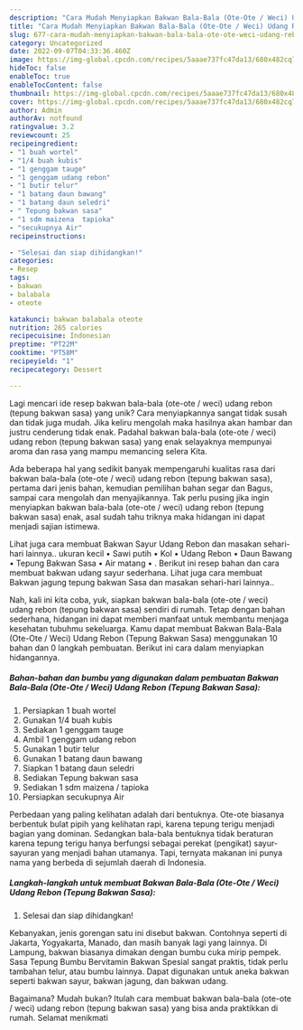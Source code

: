 ```yaml
---
description: "Cara Mudah Menyiapkan Bakwan Bala-Bala (Ote-Ote / Weci) Udang Rebon (Tepung Bakwan Sasa) yang Lezat Sekali"
title: "Cara Mudah Menyiapkan Bakwan Bala-Bala (Ote-Ote / Weci) Udang Rebon (Tepung Bakwan Sasa) yang Lezat Sekali"
slug: 677-cara-mudah-menyiapkan-bakwan-bala-bala-ote-ote-weci-udang-rebon-tepung-bakwan-sasa-yang-lezat-sekali
category: Uncategorized
date: 2022-09-07T04:33:36.460Z
image: https://img-global.cpcdn.com/recipes/5aaae737fc47da13/680x482cq70/bakwan-bala-bala-ote-ote-weci-udang-rebon-tepung-bakwan-sasa-foto-resep-utama.jpg
hideToc: false
enableToc: true
enableTocContent: false
thumbnail: https://img-global.cpcdn.com/recipes/5aaae737fc47da13/680x482cq70/bakwan-bala-bala-ote-ote-weci-udang-rebon-tepung-bakwan-sasa-foto-resep-utama.jpg
cover: https://img-global.cpcdn.com/recipes/5aaae737fc47da13/680x482cq70/bakwan-bala-bala-ote-ote-weci-udang-rebon-tepung-bakwan-sasa-foto-resep-utama.jpg
author: Admin
authorAv: notfound
ratingvalue: 3.2
reviewcount: 25
recipeingredient:
- "1 buah wortel"
- "1/4 buah kubis"
- "1 genggam tauge"
- "1 genggam udang rebon"
- "1 butir telur"
- "1 batang daun bawang"
- "1 batang daun seledri"
- " Tepung bakwan sasa"
- "1 sdm maizena  tapioka"
- "secukupnya Air"
recipeinstructions:

- "Selesai dan siap dihidangkan!"
categories:
- Resep
tags:
- bakwan
- balabala
- oteote

katakunci: bakwan balabala oteote 
nutrition: 265 calories
recipecuisine: Indonesian
preptime: "PT22M"
cooktime: "PT58M"
recipeyield: "1"
recipecategory: Dessert

---
```





Lagi mencari ide resep bakwan bala-bala (ote-ote / weci) udang rebon (tepung bakwan sasa) yang unik? Cara menyiapkannya sangat tidak susah dan tidak juga mudah. Jika keliru mengolah maka hasilnya akan hambar dan justru cenderung tidak enak. Padahal bakwan bala-bala (ote-ote / weci) udang rebon (tepung bakwan sasa) yang enak selayaknya mempunyai aroma dan rasa yang mampu memancing selera Kita.





Ada beberapa hal yang sedikit banyak mempengaruhi kualitas rasa dari bakwan bala-bala (ote-ote / weci) udang rebon (tepung bakwan sasa), pertama dari jenis bahan, kemudian pemilihan bahan segar dan Bagus, sampai cara mengolah dan menyajikannya. Tak perlu pusing jika ingin menyiapkan bakwan bala-bala (ote-ote / weci) udang rebon (tepung bakwan sasa) enak,      asal sudah tahu triknya maka hidangan ini dapat menjadi sajian istimewa.














Lihat juga cara membuat Bakwan Sayur Udang Rebon dan masakan sehari-hari lainnya.. ukuran kecil • Sawi putih • Kol • Udang Rebon • Daun Bawang • Tepung Bakwan Sasa • Air matang • . Berikut ini resep bahan dan cara membuat bakwan udang sayur sederhana. Lihat juga cara membuat Bakwan jagung tepung bakwan Sasa dan masakan sehari-hari lainnya..






Nah, kali ini kita coba, yuk, siapkan bakwan bala-bala (ote-ote / weci) udang rebon (tepung bakwan sasa) sendiri di rumah. Tetap dengan bahan sederhana, hidangan ini dapat memberi manfaat untuk membantu menjaga kesehatan tubuhmu sekeluarga. Kamu dapat membuat Bakwan Bala-Bala (Ote-Ote / Weci) Udang Rebon (Tepung Bakwan Sasa) menggunakan 10 bahan dan 0 langkah pembuatan. Berikut ini cara dalam menyiapkan hidangannya.

<!--inarticleads1-->

##### Bahan-bahan dan bumbu yang digunakan dalam pembuatan Bakwan Bala-Bala (Ote-Ote / Weci) Udang Rebon (Tepung Bakwan Sasa):

1. Persiapkan 1 buah wortel
1. Gunakan 1/4 buah kubis
1. Sediakan 1 genggam tauge
1. Ambil 1 genggam udang rebon
1. Gunakan 1 butir telur
1. Gunakan 1 batang daun bawang
1. Siapkan 1 batang daun seledri
1. Sediakan  Tepung bakwan sasa
1. Sediakan 1 sdm maizena / tapioka
1. Persiapkan secukupnya Air


Perbedaan yang paling kelihatan adalah dari bentuknya. Ote-ote biasanya berbentuk bulat pipih yang kelihatan rapi, karena tepung terigu menjadi bagian yang dominan. Sedangkan bala-bala bentuknya tidak beraturan karena tepung terigu hanya berfungsi sebagai perekat (pengikat) sayur-sayuran yang menjadi bahan utamanya. Tapi, ternyata makanan ini punya nama yang berbeda di sejumlah daerah di Indonesia. 

<!--inarticleads2-->

##### Langkah-langkah untuk membuat Bakwan Bala-Bala (Ote-Ote / Weci) Udang Rebon (Tepung Bakwan Sasa):


1. Selesai dan siap dihidangkan!

Kebanyakan, jenis gorengan satu ini disebut bakwan. Contohnya seperti di Jakarta, Yogyakarta, Manado, dan masih banyak lagi yang lainnya. Di Lampung, bakwan biasanya dimakan dengan bumbu cuka mirip pempek. Sasa Tepung Bumbu Bervitamin Bakwan Spesial sangat praktis, tidak perlu tambahan telur, atau bumbu lainnya. Dapat digunakan untuk aneka bakwan seperti bakwan sayur, bakwan jagung, dan bakwan udang. 

Bagaimana? Mudah bukan? Itulah cara membuat bakwan bala-bala (ote-ote / weci) udang rebon (tepung bakwan sasa) yang bisa anda praktikkan di rumah. Selamat menikmati
